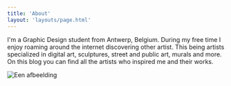 ```yaml
---
title: 'About'
layout: 'layouts/page.html'
---
```


I'm a Graphic Design student from Antwerp, Belgium. During my free time I enjoy
roaming around the internet discovering other artist. This being artists specialized in digital art,
sculptures, street and public art, murals and more. On this blog you can find all the artists who inspired me and their works.

![Een afbeelding](/img/laura.jpg)
